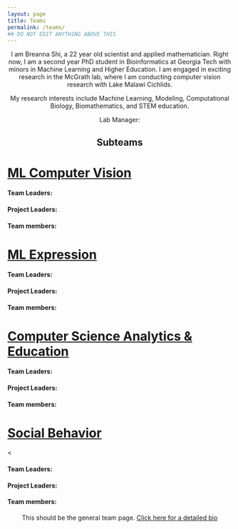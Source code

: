 ```yaml
---
layout: page
title: Teams
permalink: /teams/
## DO NOT EDIT ANYTHING ABOVE THIS
---
```


<head>
  <style>
    p {text-align: center;}
    h2 {text-align: center;}
  </style>
</head>

<!-- <p>picture of Bree here </p> -->

<p>I am Breanna Shi, a 22 year old scientist and applied mathematician. Right now, I am a second year PhD student in Bioinformatics at Georgia Tech with minors in Machine Learning and Higher Education. I am engaged in exciting research in the McGrath lab, where I am conducting computer vision research with Lake Malawi Cichlids.

My research interests include Machine Learning, Modeling, Computational Biology, Biomathematics, and STEM education.</p>

Lab Manager:

<h2> Subteams </h2>
<h1><a href= "/team_bios/bios.md">ML Computer Vision</a></h1>
<h4>Team Leaders:</h4>
<h4>Project Leaders:</h4>
<h4>Team members:</h4>
<h1><a href= "/team_bios/bios.md">ML Expression</a></h1>
<h4>Team Leaders:</h4>
<h4>Project Leaders:</h4>
<h4>Team members:</h4>
<h1><a href= "/team_bios/bios.md">Computer Science Analytics & Education</a></h1>
<h4>Team Leaders:</h4>
<h4>Project Leaders:</h4>
<h4>Team members:</h4>
<h1><a href= "/team_bios/bios.md">Social Behavior</a></h1>
<<h4>Team Leaders:</h4>
<h4>Project Leaders:</h4>
<h4>Team members:</h4>

This should be the general team page. [Click here for a detailed bio](/team_bios/bios.md)
